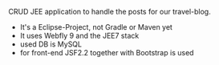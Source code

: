 CRUD JEE application to handle the posts for our travel-blog.

- It's a Eclipse-Project, not Gradle or Maven yet
- It uses Webfly 9 and the JEE7 stack
- used DB is MySQL
- for front-end JSF2.2 together with Bootstrap is used